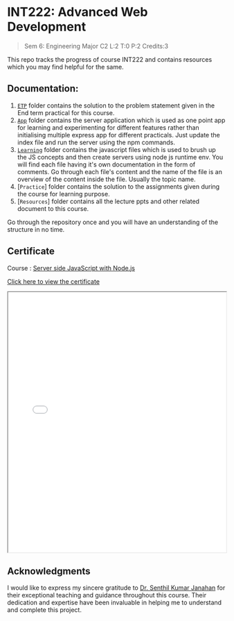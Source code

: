 # INT222: Advanced Web Development

> Sem 6: Engineering Major C2
>  L:2   T:0   P:2    Credits:3  

This repo tracks the progress of course INT222 and contains resources which you may find helpful for the same.

## Documentation: 

1. [`ETP`](./ETP/) folder contains the solution to the problem statement given in the End term practical for this course.
2. [`App`](./app/) folder contains the server application which is used as one point app for learning and experimenting for different features rather than initialising multiple express app for different practicals. Just update the index file and run the server using the npm commands.
3. [`Learning`](./Learnings/) folder contains the javascript files which is used to brush up the JS concepts and then create servers using node js runtime env. You will find each file having it's own documentation in the form of comments. Go through each file's content and the name of the file is an overview of the content inside the file. Usually the topic name.
4. [`Practice`] folder contains the solution to the assignments given during the course for learning purpose.
5. [`Resources`] folder contains all the lecture ppts and other related document to this course.

Go through the repository once and you will have an understanding of the structure in no time. 

## Certificate 
Course : [Server side JavaScript with Node.js](https://www.coursera.org/learn/server-side-javascript-with-nodejs)

[Click here to view the certificate](./Coursera%20KMP724GQ95L4%20-%20Server%20Side%20JavaScript%20with%20NodeJS.pdf)

<iframe src="./Coursera%20KMP724GQ95L4%20-%20Server%20Side%20JavaScript%20with%20NodeJS.pdf" width="100%" height="600px">
</iframe>

## Acknowledgments

I would like to express my sincere gratitude to [Dr. Senthil Kumar Janahan](https://www.linkedin.com/in/dr-senthil-kumar-janahan-511b5353/?originalSubdomain=in) for their exceptional teaching and guidance throughout this course. Their dedication and expertise have been invaluable in helping me to understand and complete this project.